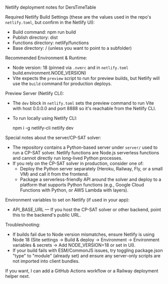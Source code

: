 Netlify deployment notes for DersTimeTable

Required Netlify Build Settings (these are the values used in the repo's `netlify.toml`, but confirm in the Netlify UI):

- Build command: npm run build
- Publish directory: dist
- Functions directory: netlify/functions
- Base directory: / (unless you want to point to a subfolder)

Recommended Environment & Runtime:

- Node version: 18 (pinned via `.nvmrc` and in `netlify.toml` build.environment.NODE_VERSION)
- Vite expects the `preview` script to run for preview builds, but Netlify will use the `build` command for production deploys.

Preview Server (Netlify CLI):

- The `dev` block in `netlify.toml` sets the preview command to run Vite with host 0.0.0.0 and port 8888 so it's reachable from the Netlify CLI.
- To run locally using Netlify CLI:

  npm i -g netlify-cli
  netlify dev

Special notes about the server/CP-SAT solver:

- The repository contains a Python-based server under `server/` used to run a CP-SAT solver. Netlify functions are Node.js serverless functions and cannot directly run long-lived Python processes.
- If you rely on the CP-SAT solver in production, consider one of:
  - Deploy the Python server separately (Heroku, Railway, Fly, or a small VM) and call it from the frontend.
  - Package a serverless-friendly API around the solver and deploy to a platform that supports Python functions (e.g., Google Cloud Functions with Python, or AWS Lambda with layers).

Environment variables to set on Netlify (if used in your app):

- API_BASE_URL — If you host the CP-SAT solver or other backend, point this to the backend's public URL.

Troubleshooting:

- If builds fail due to Node version mismatches, ensure Netlify is using Node 18 (Site settings → Build & deploy → Environment → Environment variables & secrets → Add NODE_VERSION=18 or set in UI).
- If your build fails with ESM/CommonJS issues, try toggling package.json "type" to "module" (already set) and ensure any server-only scripts are not imported into client bundles.

If you want, I can add a GitHub Actions workflow or a Railway deployment helper next.
